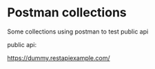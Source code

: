 # Postman collections

Some collections using postman to test public api

public api: 

https://dummy.restapiexample.com/
